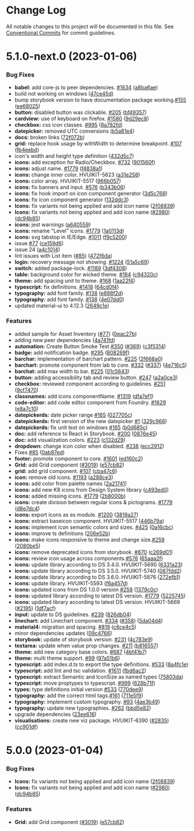 # Change Log

All notable changes to this project will be documented in this file.
See [Conventional Commits](https://conventionalcommits.org) for commit guidelines.

# 5.1.0-next.0 (2023-01-06)

### Bug Fixes

- **babel:** add core-js to peer dependencies. [#1634](https://github.com/lumada-design/hv-uikit-react/issues/1634) ([a8ba6ae](https://github.com/lumada-design/hv-uikit-react/commit/a8ba6ae1c70480b9730aeec1e12d67db1376b0de))
- build not working on windows ([47ce45d](https://github.com/lumada-design/hv-uikit-react/commit/47ce45d0cddb2328141223badabaebf755093fce))
- bump storybook version to have documentation package working.[#155](https://github.com/lumada-design/hv-uikit-react/issues/155) ([ee68025](https://github.com/lumada-design/hv-uikit-react/commit/ee68025dda40875929ffb8b7a4dc98ecd8181b21))
- **button:** disabled button was clickable. [#205](https://github.com/lumada-design/hv-uikit-react/issues/205) ([bf49357](https://github.com/lumada-design/hv-uikit-react/commit/bf4935750de71364a1387f5b68f9fb32e65b6f86))
- **cardview:** use of keyboard on firefox. [#1580](https://github.com/lumada-design/hv-uikit-react/issues/1580) ([9d29ec8](https://github.com/lumada-design/hv-uikit-react/commit/9d29ec89d9861e460e1d0191424e4e783c640d46))
- **checkbox:** css icon classes. [#995](https://github.com/lumada-design/hv-uikit-react/issues/995) ([8a782fd](https://github.com/lumada-design/hv-uikit-react/commit/8a782fd8551bd5ec791d8c78e59bcef540cfc3fe))
- **datepicker:** removed UTC conversions ([b5a81e4](https://github.com/lumada-design/hv-uikit-react/commit/b5a81e4d387500ee11ffac54fc4c35f92240092d))
- **docs:** broken links ([72f072b](https://github.com/lumada-design/hv-uikit-react/commit/72f072b541efc16519183ec4d42e51563de74a9e))
- **grid:** replace hook usage by withWidth to determine breakpoint. [#107](https://github.com/lumada-design/hv-uikit-react/issues/107) ([fb4eebd](https://github.com/lumada-design/hv-uikit-react/commit/fb4eebd53957463f06fb685e0a592523a293d449))
- icon's width and height type definition ([432d5c7](https://github.com/lumada-design/hv-uikit-react/commit/432d5c7f2435f46007f594dc0a2c9601f655eada))
- **icons:** add exception for Radio/Checkbox. [#732](https://github.com/lumada-design/hv-uikit-react/issues/732) ([901560f](https://github.com/lumada-design/hv-uikit-react/commit/901560f8b959a279237e3f8f7f6324f42471e209))
- **icons:** adjust name. [#1779](https://github.com/lumada-design/hv-uikit-react/issues/1779) ([f4838a1](https://github.com/lumada-design/hv-uikit-react/commit/f4838a1f0da48ac9ccc25bdb6babd77e594032c7))
- **icons:** change inner color. HVUIKIT-5623 ([a31e258](https://github.com/lumada-design/hv-uikit-react/commit/a31e258c777f99d2ec9f2e1a4acd35fcd2972c31))
- **icons:** color array. HVUIKIT-5517 ([966b057](https://github.com/lumada-design/hv-uikit-react/commit/966b057ce9ec4f64d04b95cc027320f9f60e354f))
- **icons:** fix banners and input. [#576](https://github.com/lumada-design/hv-uikit-react/issues/576) ([b343b06](https://github.com/lumada-design/hv-uikit-react/commit/b343b0674ffce472daad7051dc416041a512b4ca))
- **icons:** fix hook import on icon component generator ([3d5c768](https://github.com/lumada-design/hv-uikit-react/commit/3d5c7688e6cd63539131a62bf1ff04fdd6f73232))
- **icons:** fix icon component generator ([132ddc3](https://github.com/lumada-design/hv-uikit-react/commit/132ddc39b2383649720e6957428c744a43bfda24))
- **Icons:** fix variants not being applied and add icon name ([2f08839](https://github.com/lumada-design/hv-uikit-react/commit/2f088396fbed0d8eed96fd54ad6cbd53b4e9cf6b))
- **Icons:** fix variants not being applied and add icon name ([#2980](https://github.com/lumada-design/hv-uikit-react/issues/2980)) ([dc94b85](https://github.com/lumada-design/hv-uikit-react/commit/dc94b85e3abbd3d53f8964f5469445405147d609))
- **icons:** jest warnings ([a640559](https://github.com/lumada-design/hv-uikit-react/commit/a640559cf9bb8a313ebcbfbb5f8e91cd0b350ce7))
- **icons:** rename "Level" icons. [#1779](https://github.com/lumada-design/hv-uikit-react/issues/1779) ([1a0113d](https://github.com/lumada-design/hv-uikit-react/commit/1a0113dc79bd2055ed2af11a4153fccc117606c4))
- **icons:** svg tabstop in IE/Edge. [#1011](https://github.com/lumada-design/hv-uikit-react/issues/1011) ([f9c5200](https://github.com/lumada-design/hv-uikit-react/commit/f9c52002a2a96f51822f1dc77501066e541ed12e))
- issue [#77](https://github.com/lumada-design/hv-uikit-react/issues/77) ([ce159d6](https://github.com/lumada-design/hv-uikit-react/commit/ce159d6eedc744865e647f6b528c815e448e2b93))
- issue 24 ([a4c1014](https://github.com/lumada-design/hv-uikit-react/commit/a4c10149185197d1b5ccb7d9add77006a909b196))
- lint issues with List item ([#85](https://github.com/lumada-design/hv-uikit-react/issues/85)) ([472f6da](https://github.com/lumada-design/hv-uikit-react/commit/472f6da7979f0ae9507940f6403eafa5fdb194fa))
- **login:** recovery message not showing. [#1224](https://github.com/lumada-design/hv-uikit-react/issues/1224) ([51a5c69](https://github.com/lumada-design/hv-uikit-react/commit/51a5c693a5bd1e79e01339d30dfc10a71a586003))
- **switch:** added package-lock. [#1189](https://github.com/lumada-design/hv-uikit-react/issues/1189) ([3df4308](https://github.com/lumada-design/hv-uikit-react/commit/3df43087ca54b2ba56cdc56d4e20e8e997157471))
- **table:** background color for wicked theme. [#184](https://github.com/lumada-design/hv-uikit-react/issues/184) ([c94320c](https://github.com/lumada-design/hv-uikit-react/commit/c94320c97aacba51e0a858947410c033b2bf45d0))
- **theme:** add spacing unit to theme. [#168](https://github.com/lumada-design/hv-uikit-react/issues/168) ([1aa22f4](https://github.com/lumada-design/hv-uikit-react/commit/1aa22f49c221cd3d6613c46f8a69fc92ff1aa4af))
- **typescript:** fix definitions. [#1418](https://github.com/lumada-design/hv-uikit-react/issues/1418) ([64cd0f4](https://github.com/lumada-design/hv-uikit-react/commit/64cd0f407290bf3fd780f56db1e12a83eeedfa7f))
- **typography:** add font family. [#138](https://github.com/lumada-design/hv-uikit-react/issues/138) ([e898f2d](https://github.com/lumada-design/hv-uikit-react/commit/e898f2d87eb37e2063614f27b67812fad6636082))
- **typography:** add font family. [#138](https://github.com/lumada-design/hv-uikit-react/issues/138) ([4e07dd0](https://github.com/lumada-design/hv-uikit-react/commit/4e07dd0450b20f5e9012d94a68c27faa34ffad73))
- updated material-ui to 4.12.3 ([2649c1e](https://github.com/lumada-design/hv-uikit-react/commit/2649c1ea9d2fddacc5cf247465ae05d7aebef87b))

### Features

- added sample for Asset Inventory ([#77](https://github.com/lumada-design/hv-uikit-react/issues/77)) ([0eac27b](https://github.com/lumada-design/hv-uikit-react/commit/0eac27be63e025b7f6e283b58f7b1f87c374d36c))
- adding new peer dependencies ([4a741fd](https://github.com/lumada-design/hv-uikit-react/commit/4a741fdc39eb37a19ecd306ff7837778293df898))
- **automation:** Create Button Smoke Test [#350](https://github.com/lumada-design/hv-uikit-react/issues/350) ([#369](https://github.com/lumada-design/hv-uikit-react/issues/369)) ([c3f5314](https://github.com/lumada-design/hv-uikit-react/commit/c3f5314ff1d6eced7cd10800138eef9defdd81e0))
- **badge:** add notification badge. [#295](https://github.com/lumada-design/hv-uikit-react/issues/295) ([808269f](https://github.com/lumada-design/hv-uikit-react/commit/808269fb2858b5844aeeb6ce656059cb496adba8))
- **barchar:** implementation of barchart pattern. [#225](https://github.com/lumada-design/hv-uikit-react/issues/225) ([2f668a0](https://github.com/lumada-design/hv-uikit-react/commit/2f668a003cab40b42d390d696f0ad2d6418c88b2))
- **barchart:** promote component from lab to core. [#332](https://github.com/lumada-design/hv-uikit-react/issues/332) ([#337](https://github.com/lumada-design/hv-uikit-react/issues/337)) ([4e716c5](https://github.com/lumada-design/hv-uikit-react/commit/4e716c54414d80f19e3198be3fe23b2581cc98e0))
- **barchat:** add max width to bar. [#225](https://github.com/lumada-design/hv-uikit-react/issues/225) ([01c5643](https://github.com/lumada-design/hv-uikit-react/commit/01c564356b0ce5ea0a7be7dab7f2808403e644af))
- **button:** adding accessibility tab and review button. [#247](https://github.com/lumada-design/hv-uikit-react/issues/247) ([a2a0ce3](https://github.com/lumada-design/hv-uikit-react/commit/a2a0ce308d4ca4325767d7c56578e6501fec541c))
- **checkbox:** reviewed component according to guidelines. [#251](https://github.com/lumada-design/hv-uikit-react/issues/251) ([9cf7470](https://github.com/lumada-design/hv-uikit-react/commit/9cf7470d53178624cca8c3ceadc2c0c42d97ffc4))
- **classnames:** add icons componentName. [#1319](https://github.com/lumada-design/hv-uikit-react/issues/1319) ([dfa7ef1](https://github.com/lumada-design/hv-uikit-react/commit/dfa7ef11c43973d7297653e57201a687990449a3))
- **code-editor:** add code editor component from Foundry. [#1629](https://github.com/lumada-design/hv-uikit-react/issues/1629) ([e8a7c10](https://github.com/lumada-design/hv-uikit-react/commit/e8a7c10f2db2d528399f21f96c35650ac6e2e48f))
- **datepickerds:** date picker range [#165](https://github.com/lumada-design/hv-uikit-react/issues/165) ([027705c](https://github.com/lumada-design/hv-uikit-react/commit/027705c8c575baf9c275941adab618b8c32341da))
- **datepickerds:** first version of the new datepicker [#1](https://github.com/lumada-design/hv-uikit-react/issues/1) ([329c968](https://github.com/lumada-design/hv-uikit-react/commit/329c968d095434ad8e833b208942c8345a1c73bd))
- **datepickerds:** fix unit test on windows [#165](https://github.com/lumada-design/hv-uikit-react/issues/165) ([b0d685c](https://github.com/lumada-design/hv-uikit-react/commit/b0d685c9d4aa363ba91b18616d9b213c15367cb6))
- **doc:** add reference to React in Storybook. [#200](https://github.com/lumada-design/hv-uikit-react/issues/200) ([0876e45](https://github.com/lumada-design/hv-uikit-react/commit/0876e45c35d88880be53f7476a53fdb0d501ae0e))
- **doc:** add visualization colors. [#223](https://github.com/lumada-design/hv-uikit-react/issues/223) ([c132d29](https://github.com/lumada-design/hv-uikit-react/commit/c132d29b7c76931299a7a2a7fd6a4626da204a08))
- **dropdown:** change icon color when disabled. [#238](https://github.com/lumada-design/hv-uikit-react/issues/238) ([ecc2912](https://github.com/lumada-design/hv-uikit-react/commit/ecc29125ff0f1651fb8c4d4f4713ed0364667cb8))
- Fixes [#85](https://github.com/lumada-design/hv-uikit-react/issues/85) ([0ab87ed](https://github.com/lumada-design/hv-uikit-react/commit/0ab87edaa9cd2033c772da471155161add0ee585))
- **footer:** promote component to core. [#1601](https://github.com/lumada-design/hv-uikit-react/issues/1601) ([ed160c2](https://github.com/lumada-design/hv-uikit-react/commit/ed160c2ac1f051385a178aa9690596adebec0bd8))
- **Grid:** add Grid component ([#3019](https://github.com/lumada-design/hv-uikit-react/issues/3019)) ([e57cb82](https://github.com/lumada-design/hv-uikit-react/commit/e57cb82df6495a42f1d19cfac39a99158283f301))
- **grid:** add grid component. [#107](https://github.com/lumada-design/hv-uikit-react/issues/107) ([cba47c6](https://github.com/lumada-design/hv-uikit-react/commit/cba47c664055ddb7730eed29f43e133eff647cd1))
- **icon:** remove old icons. [#1193](https://github.com/lumada-design/hv-uikit-react/issues/1193) ([a288ce3](https://github.com/lumada-design/hv-uikit-react/commit/a288ce3467e4d9c0ba2d9dd266d971fe7a1e3038))
- **icons:** add color from palette names ([2a21741](https://github.com/lumada-design/hv-uikit-react/commit/2a2174100f806e74353cbd9ed01545be09a17c80))
- **icons:** add new K8 icons from Design System library ([c493ed0](https://github.com/lumada-design/hv-uikit-react/commit/c493ed09f6283fe4deb447188660cd83a9d57897))
- **icons:** added missing icons. [#1779](https://github.com/lumada-design/hv-uikit-react/issues/1779) ([2b8000b](https://github.com/lumada-design/hv-uikit-react/commit/2b8000bde441d24f472de6101a27e6601d5b1eab))
- **icons:** create division between regular icons & pictograms. [#1779](https://github.com/lumada-design/hv-uikit-react/issues/1779) ([d8e7dc4](https://github.com/lumada-design/hv-uikit-react/commit/d8e7dc4fad31cf6ede4de2b306c10e90961eef6a))
- **icons:** export icons as es module. [#1200](https://github.com/lumada-design/hv-uikit-react/issues/1200) ([3819a27](https://github.com/lumada-design/hv-uikit-react/commit/3819a27a64eddff7d382054cf339476c345f73f7))
- **icons:** extract baseicon component. HVUIKIT-5517 ([446b79a](https://github.com/lumada-design/hv-uikit-react/commit/446b79a6e4b8be31807fddded0d2707ec4811da9))
- **icons:** implement icon semantic colors and sizes. [#425](https://github.com/lumada-design/hv-uikit-react/issues/425) ([0a16cbc](https://github.com/lumada-design/hv-uikit-react/commit/0a16cbc724d7fbf5ae18e2af60080305af240f1f))
- **icons:** improve ts definitions ([206e52b](https://github.com/lumada-design/hv-uikit-react/commit/206e52b4c03dc675fb5de9e79adc8a331bf6bdcf))
- **icons:** make icons responsive to theme and change size.[#259](https://github.com/lumada-design/hv-uikit-react/issues/259) ([2080be5](https://github.com/lumada-design/hv-uikit-react/commit/2080be54e68e3fe69d2bf1f1913e751e3e55bde5))
- **icons:** remove deprecated icons from storybook. [#870](https://github.com/lumada-design/hv-uikit-react/issues/870) ([c269d01](https://github.com/lumada-design/hv-uikit-react/commit/c269d01d0a49ba5960bf84448097344824ae3923))
- **icons:** review icon usage across components.[#576](https://github.com/lumada-design/hv-uikit-react/issues/576) ([65aaa2f](https://github.com/lumada-design/hv-uikit-react/commit/65aaa2f370175063be4363efeb9002a3be11c9b7))
- **icons:** update library according to DS 3.4.0. HVUIKIT-5690 ([6331a23](https://github.com/lumada-design/hv-uikit-react/commit/6331a230e862fae3d47dae350f0c2dfaeed2c41f))
- **icons:** update library according to DS 3.5.0. HVUIKIT-5740 ([087fdd2](https://github.com/lumada-design/hv-uikit-react/commit/087fdd2acaad580b23541ca439fcc206b3af692c))
- **icons:** update library according to DS 3.6.0. HVUIKIT-5876 ([272efb1](https://github.com/lumada-design/hv-uikit-react/commit/272efb143cefda32d5048011e889c0747e0ebf0a))
- **icons:** update library. HVUIKIT-5593 ([f6a457d](https://github.com/lumada-design/hv-uikit-react/commit/f6a457ded16d5e64c60fcaf4fbc8fff30f1e5c1e))
- **icons:** updated icons from DS 1.0.0 version [#258](https://github.com/lumada-design/hv-uikit-react/issues/258) ([1379c0c](https://github.com/lumada-design/hv-uikit-react/commit/1379c0ce0135c01ced6ccfe3c64a6208e1bdcef8))
- **icons:** updated library according to latest DS version. [#1779](https://github.com/lumada-design/hv-uikit-react/issues/1779) ([5225745](https://github.com/lumada-design/hv-uikit-react/commit/52257456a83277098fcfe5b8fb3cad6727978152))
- **icons:** updated library according to latest DS version. HVUIKIT-5669 ([#2195](https://github.com/lumada-design/hv-uikit-react/issues/2195)) ([1df7acf](https://github.com/lumada-design/hv-uikit-react/commit/1df7acfc7ec562f578bf87af52d6138054b25672))
- **input:** update to DS guidelines. [#239](https://github.com/lumada-design/hv-uikit-react/issues/239) ([826db04](https://github.com/lumada-design/hv-uikit-react/commit/826db04ebec686161f4f8f24c56fe1c4e44f1784))
- **linechart:** add Linechart component. [#334](https://github.com/lumada-design/hv-uikit-react/issues/334) ([#358](https://github.com/lumada-design/hv-uikit-react/issues/358)) ([5da04d4](https://github.com/lumada-design/hv-uikit-react/commit/5da04d4c829b3c39d6e1f1e3751d0fd3551906b4))
- **material4:** migration and spacing. [#819](https://github.com/lumada-design/hv-uikit-react/issues/819) ([c6ce4c5](https://github.com/lumada-design/hv-uikit-react/commit/c6ce4c5ae8541b28adbf8f1b83f1673bae1156de))
- minor dependencies updates ([09c4766](https://github.com/lumada-design/hv-uikit-react/commit/09c47665940c6bef70eb57fe86ec79931c592585))
- **storybook:** update of storybook version. [#231](https://github.com/lumada-design/hv-uikit-react/issues/231) ([4c783e9](https://github.com/lumada-design/hv-uikit-react/commit/4c783e94f57051b8308df5b1d98b5bf172cafd90))
- **textarea:** update when value prop changes. [#211](https://github.com/lumada-design/hv-uikit-react/issues/211) ([b816557](https://github.com/lumada-design/hv-uikit-react/commit/b81655703a43dc95233cd0f2fa6060fb6b9e59e2))
- **theme:** add new category base colors. [#687](https://github.com/lumada-design/hv-uikit-react/issues/687) ([4bf41b7](https://github.com/lumada-design/hv-uikit-react/commit/4bf41b70c2abff1b4bb264d360bd1f4337afcc32))
- **theme:** multi theme support. [#99](https://github.com/lumada-design/hv-uikit-react/issues/99) ([97a51b6](https://github.com/lumada-design/hv-uikit-react/commit/97a51b6bed5bd046fe5e8dee365fbab301c95416))
- **typescript:** add index.d.ts to export the type definitions. [#533](https://github.com/lumada-design/hv-uikit-react/issues/533) ([8a4fc1e](https://github.com/lumada-design/hv-uikit-react/commit/8a4fc1e5161fcb3be3e3a492836e9cce0dbb799e))
- **typescript:** add lint and tsc validation. [#1611](https://github.com/lumada-design/hv-uikit-react/issues/1611) ([fbd6ac2](https://github.com/lumada-design/hv-uikit-react/commit/fbd6ac2e3bb1b03176040be6f177ac140a35c0d9))
- **typescript:** extract Semantic and IconSize as named types ([75803da](https://github.com/lumada-design/hv-uikit-react/commit/75803da9f1c9bd46bb0053e4a98b9920ae36241c))
- **typescript:** move proptypes to typescript. [#999](https://github.com/lumada-design/hv-uikit-react/issues/999) ([628b71f](https://github.com/lumada-design/hv-uikit-react/commit/628b71ff55444c927c17b22b5d1402b4f2374650))
- **types:** type definitions initial version [#533](https://github.com/lumada-design/hv-uikit-react/issues/533) ([770dee9](https://github.com/lumada-design/hv-uikit-react/commit/770dee947d37802cb5a385449cae607573736153))
- **typography:** add the correct html tags.[#161](https://github.com/lumada-design/hv-uikit-react/issues/161) ([711e5f9](https://github.com/lumada-design/hv-uikit-react/commit/711e5f9b2d3ec3e758a9718de2020b3bba9abb92))
- **typography:** implement custom typography. [#93](https://github.com/lumada-design/hv-uikit-react/issues/93) ([4ae3b49](https://github.com/lumada-design/hv-uikit-react/commit/4ae3b49303e601d26576b52d275a18be07b5220b))
- **typography:** update new typographies. [#262](https://github.com/lumada-design/hv-uikit-react/issues/262) ([bbd5e82](https://github.com/lumada-design/hv-uikit-react/commit/bbd5e82c74d780f0f98a551317aec980116bd0f6))
- upgrade dependencies ([23ee616](https://github.com/lumada-design/hv-uikit-react/commit/23ee6167429605bbce7f70e93412b9dd28f5195f))
- **visualisations:** create new viz package. HVUIKIT-6390 ([#2835](https://github.com/lumada-design/hv-uikit-react/issues/2835)) ([cc901df](https://github.com/lumada-design/hv-uikit-react/commit/cc901dff23857b157e18dc46892061602f3f1767))

# 5.0.0 (2023-01-04)

### Bug Fixes

- **Icons:** fix variants not being applied and add icon name ([2f08839](https://github.com/lumada-design/hv-uikit-react/commit/2f088396fbed0d8eed96fd54ad6cbd53b4e9cf6b))
- **Icons:** fix variants not being applied and add icon name ([#2980](https://github.com/lumada-design/hv-uikit-react/issues/2980)) ([dc94b85](https://github.com/lumada-design/hv-uikit-react/commit/dc94b85e3abbd3d53f8964f5469445405147d609))

### Features

- **Grid:** add Grid component ([#3019](https://github.com/lumada-design/hv-uikit-react/issues/3019)) ([e57cb82](https://github.com/lumada-design/hv-uikit-react/commit/e57cb82df6495a42f1d19cfac39a99158283f301))
